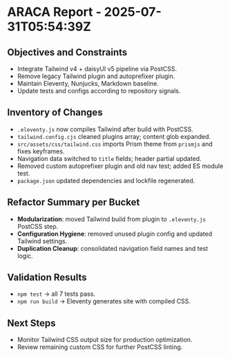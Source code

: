 # ARACA Report - 2025-07-31T05:54:39Z

## Objectives and Constraints
- Integrate Tailwind v4 + daisyUI v5 pipeline via PostCSS.
- Remove legacy Tailwind plugin and autoprefixer plugin.
- Maintain Eleventy, Nunjucks, Markdown baseline.
- Update tests and configs according to repository signals.

## Inventory of Changes
- `.eleventy.js` now compiles Tailwind after build with PostCSS.
- `tailwind.config.cjs` cleaned plugins array; content glob expanded.
- `src/assets/css/tailwind.css` imports Prism theme from `prismjs` and fixes keyframes.
- Navigation data switched to `title` fields; header partial updated.
- Removed custom autoprefixer plugin and old nav test; added ES module test.
- `package.json` updated dependencies and lockfile regenerated.

## Refactor Summary per Bucket
- **Modularization**: moved Tailwind build from plugin to `.eleventy.js` PostCSS step.
- **Configuration Hygiene**: removed unused plugin config and updated Tailwind settings.
- **Duplication Cleanup**: consolidated navigation field names and test logic.

## Validation Results
- `npm test` → all 7 tests pass.
- `npm run build` → Eleventy generates site with compiled CSS.

## Next Steps
- Monitor Tailwind CSS output size for production optimization.
- Review remaining custom CSS for further PostCSS linting.
